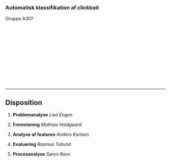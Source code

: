 <br><br>

### Automatisk klassifikation af clickbait

Gruppe A307

<br>

![aau logo](images/AAU_STUDENTERRAPPORT_white_rgb.png) <!-- .element: class="plain" width="180px" -->

--------------------------------------------------------------------------------

## Disposition

1. **Problemanalyse**
   <span class="aside">*Lisa Engen*</span>

2. **Fremvisning**
   <span class="aside">*Mathias Holdgaard*</span>

3. **Analyse af features**
   <span class="aside">*Anders Karlsen*</span>

4. **Evaluering**
   <span class="aside">*Rasmus Tollund*</span>

5. **Procesanalyse**
   <span class="aside">*Søren Ravn*</span>